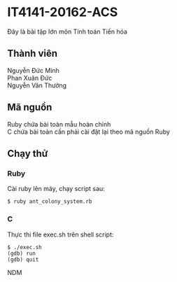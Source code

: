 # IT4141-20162-ACS
Đây là bài tập lớn môn Tính toán Tiến hóa
## Thành viên
Nguyễn Đức Minh<br />
Phan Xuân Đức<br />
Nguyễn Văn Thưởng
## Mã nguồn
Ruby chứa bài toàn mẫu hoàn chỉnh<br />
C chứa bài toàn cần phải cài đặt lại theo mã nguồn Ruby
## Chạy thử
### Ruby
Cài ruby lên máy, chạy script sau:
```
$ ruby ant_colony_system.rb
```
### C
Thực thi file exec.sh trên shell script:
```
$ ./exec.sh
(gdb) run
(gdb) quit
```
NDM
